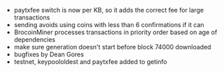 * paytxfee switch is now per KB, so it adds the correct fee for large transactions
* sending avoids using coins with less than 6 confirmations if it can
* BrocoinMiner processes transactions in priority order based on age of dependencies
* make sure generation doesn't start before block 74000 downloaded
* bugfixes by Dean Gores
* testnet, keypoololdest and paytxfee added to getinfo
